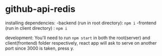 # github-api-redis
installing dependencies: 
-backend (run in root directory): `npm i`
-frontend (run in client directory) : `npm i`

development:
You'll need to run `npm start` in both the root(server) and client(frontend) folder respectively, react app will ask to 
serve on another port since 3000 is taken, press y.
